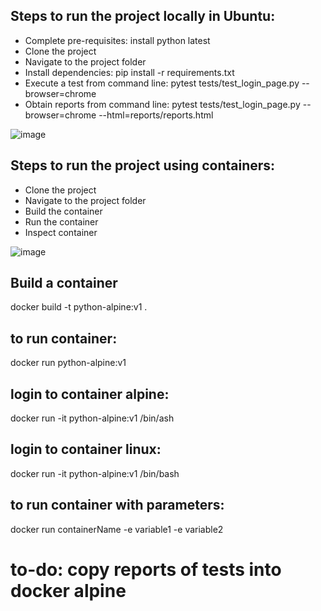 ## Steps to run the project locally in Ubuntu:
- Complete pre-requisites: install python latest
- Clone the project
- Navigate to the project folder
- Install dependencies: pip install -r requirements.txt
- Execute a test from command line: pytest tests/test_login_page.py --browser=chrome
- Obtain reports from command line: pytest tests/test_login_page.py --browser=chrome --html=reports/reports.html 

![image](https://github.com/na001988/automation-python-noPOM/assets/49047445/9f389596-7842-4286-839b-021a30b243bf)

## Steps to run the project using containers:
- Clone the project
- Navigate to the project folder
- Build the container
- Run the container
- Inspect container

![image](https://github.com/na001988/automation-python-noPOM/assets/49047445/c7ceed6e-feb0-4a76-a8b7-3ec71875354e)


## Build a container
docker build -t python-alpine:v1 .

## to run container:
docker run python-alpine:v1

## login to container alpine:
docker run -it python-alpine:v1 /bin/ash

## login to container linux:
docker run -it python-alpine:v1 /bin/bash

## to run container with parameters:
docker run containerName -e variable1 -e variable2

# to-do: copy reports of tests into docker alpine
